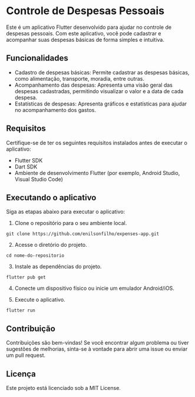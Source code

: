 # Controle de Despesas Pessoais

Este é um aplicativo Flutter desenvolvido para ajudar no controle de despesas pessoais. Com este aplicativo, você pode cadastrar e acompanhar suas despesas básicas de forma simples e intuitiva.

## Funcionalidades
- Cadastro de despesas básicas: Permite cadastrar as despesas básicas, como alimentação, transporte, moradia, entre outras.
- Acompanhamento das despesas: Apresenta uma visão geral das despesas cadastradas, permitindo visualizar o valor e a data de cada despesa.
- Estatísticas de despesas: Apresenta gráficos e estatísticas para ajudar no acompanhamento dos gastos.

## Requisitos

Certifique-se de ter os seguintes requisitos instalados antes de executar o aplicativo:

- Flutter SDK
- Dart SDK
- Ambiente de desenvolvimento Flutter (por exemplo, Android Studio, Visual Studio Code)

## Executando o aplicativo

Siga as etapas abaixo para executar o aplicativo:

1. Clone o repositório para o seu ambiente local.

```
git clone https://github.com/enilsonfilho/expenses-app.git
```

2. Acesse o diretório do projeto.

```
cd nome-do-repositorio
```

3. Instale as dependências do projeto.

```
flutter pub get
```

4. Conecte um dispositivo físico ou inicie um emulador Android/iOS.

5. Execute o aplicativo.

```
flutter run
```

## Contribuição
Contribuições são bem-vindas! Se você encontrar algum problema ou tiver sugestões de melhorias, sinta-se à vontade para abrir uma issue ou enviar um pull request.

## Licença
Este projeto está licenciado sob a MIT License.
